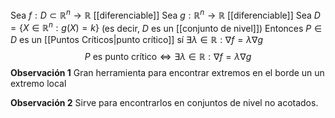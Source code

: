 Sea $f:D\subset \mathbb{R}^n\to \mathbb{R}$ [[diferenciable]] 
Sea $g:\mathbb{R}^n\to \mathbb{R}$ [[diferenciable]] 
Sea $D=\{ X \in \mathbb{R}^n: g(X)=k \}$ (es decir, $D$ es un [[conjunto de nivel]])
Entonces $P \in D$ es un [[Puntos Críticos|punto crítico]] sí $\exists\lambda \in\mathbb{R} :\nabla f=\lambda \nabla g$
$$
P \text{ es punto crítico}\iff\exists\lambda \in\mathbb{R} :\nabla f=\lambda \nabla g
$$
**Observación 1**
Gran herramienta para encontrar extremos en el borde un un extremo local

**Observación 2**
Sirve para encontrarlos en conjuntos de nivel no acotados.